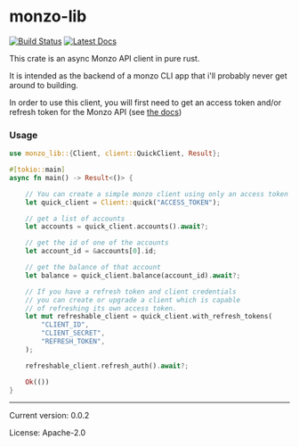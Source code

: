 
# monzo-lib

[![Build Status](https://travis-ci.org/danieleades/monzo-lib.svg?branch=master)](https://travis-ci.org/danieleades/monzo-lib)
[![Latest Docs](https://docs.rs/monzo-lib/badge.svg)](https://docs.rs/monzo-lib/)

This crate is an async Monzo API client in pure rust.

It is intended as the backend of a monzo CLI app that i'll probably
never get around to building.

In order to use this client, you will first need to get an access token and/or refresh token for the Monzo API (see [the docs](https://docs.monzo.com/))

### Usage
```rust
use monzo_lib::{Client, client::QuickClient, Result};

#[tokio::main]
async fn main() -> Result<()> {

    // You can create a simple monzo client using only an access token
    let quick_client = Client::quick("ACCESS_TOKEN");

    // get a list of accounts
    let accounts = quick_client.accounts().await?;

    // get the id of one of the accounts
    let account_id = &accounts[0].id;

    // get the balance of that account
    let balance = quick_client.balance(account_id).await?;

    // If you have a refresh token and client credentials
    // you can create or upgrade a client which is capable
    // of refreshing its own access token.
    let mut refreshable_client = quick_client.with_refresh_tokens(
        "CLIENT_ID",
        "CLIENT_SECRET",
        "REFRESH_TOKEN",
    );

    refreshable_client.refresh_auth().await?;

    Ok(())
}
```

---

Current version: 0.0.2

License: Apache-2.0

